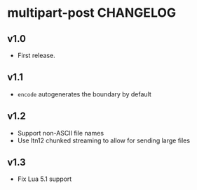# multipart-post CHANGELOG

## v1.0

- First release.

## v1.1

- `encode` autogenerates the boundary by default

## v1.2

- Support non-ASCII file names
- Use ltn12 chunked streaming to allow for sending large files

## v1.3

- Fix Lua 5.1 support
